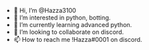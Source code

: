 - 👋 Hi, I’m @Hazza3100
- 👀 I’m interested in python, botting.
- 🌱 I’m currently learning advanced python.
- 💞️ I’m looking to collaborate on discord.
- 📫 How to reach me !Hazza#0001 on discord.

<!---
Hazza3100/Hazza3100 is a ✨ special ✨ repository because its `README.md` (this file) appears on your GitHub profile.
You can click the Preview link to take a look at your changes.
--->
